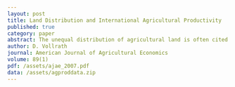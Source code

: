```yaml
---
layout: post
title: Land Distribution and International Agricultural Productivity
published: true
category: paper
abstract: The unequal distribution of agricultural land is often cited as a source of inefficiency in agriculture. Previous cross-country studies of agricultural productivity differences, though, have not considered land inequality. This article addresses this issue by using cross-country data on inequality in operational holdings of agricultural land from Deininger and Squire (1998) . In an estimation of an agricultural production function, the Gini coefficient for land holdings is found to have a significant negative relationship with productivity. This is consistent with the existence of heterogeneity in productivity by farm size within countries. A one standard deviation drop in the Gini coefficient implies an increase in productivity of 8.5\%
author: D. Vollrath
journal: American Journal of Agricultural Economics
volume: 89(1)
pdf: /assets/ajae_2007.pdf
data: /assets/agproddata.zip
---
```

